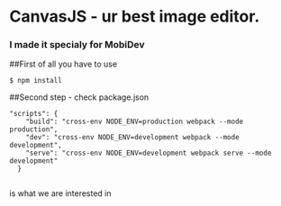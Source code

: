 # CanvasJS - ur best image editor.
### I made it specialy for MobiDev

##First of all you have to use

```
$ npm install
```
##Second step - check package.json

```
"scripts": {
    "build": "cross-env NODE_ENV=production webpack --mode production",
    "dev": "cross-env NODE_ENV=development webpack --mode development",
    "serve": "cross-env NODE_ENV=development webpack serve --mode development"
  }
  
```
is what we are interested in


